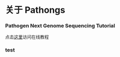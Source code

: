 # 关于 Pathongs

### Pathogen Next Genome Sequencing Tutorial

点击[这里](https://indexofire.github.io/pathongs/)访问在线教程

### test
